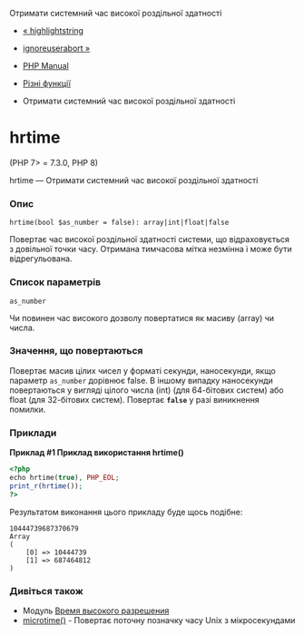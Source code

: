 Отримати системний час високої роздільної здатності

-   [« highlightstring](function.highlight-string.html)
    
-   [ignoreuserabort »](function.ignore-user-abort.html)
    
-   [PHP Manual](index.html)
    
-   [Різні функції](ref.misc.html)
    
-   Отримати системний час високої роздільної здатності
    

# hrtime

(PHP 7> = 7.3.0, PHP 8)

hrtime — Отримати системний час високої роздільної здатності

### Опис

```methodsynopsis
hrtime(bool $as_number = false): array|int|float|false
```

Повертає час високої роздільної здатності системи, що відраховується з довільної точки часу. Отримана тимчасова мітка незмінна і може бути відрегульована.

### Список параметрів

`as_number`

Чи повинен час високого дозволу повертатися як масиву (array) чи числа.

### Значення, що повертаються

Повертає масив цілих чисел у форматі секунди, наносекунди, якщо параметр `as_number` дорівнює false. В іншому випадку наносекунди повертаються у вигляді цілого числа (int) (для 64-бітових систем) або float (для 32-бітових систем). Повертає **`false`** у разі виникнення помилки.

### Приклади

**Приклад #1 Приклад використання **hrtime()****

```php
<?php
echo hrtime(true), PHP_EOL;
print_r(hrtime());
?>
```

Результатом виконання цього прикладу буде щось подібне:

```
10444739687370679
Array
(
    [0] => 10444739
    [1] => 687464812
)
```

### Дивіться також

-   Модуль [Время высокого разрешения](book.hrtime.html)
-   [microtime()](function.microtime.html) - Повертає поточну позначку часу Unix з мікросекундами